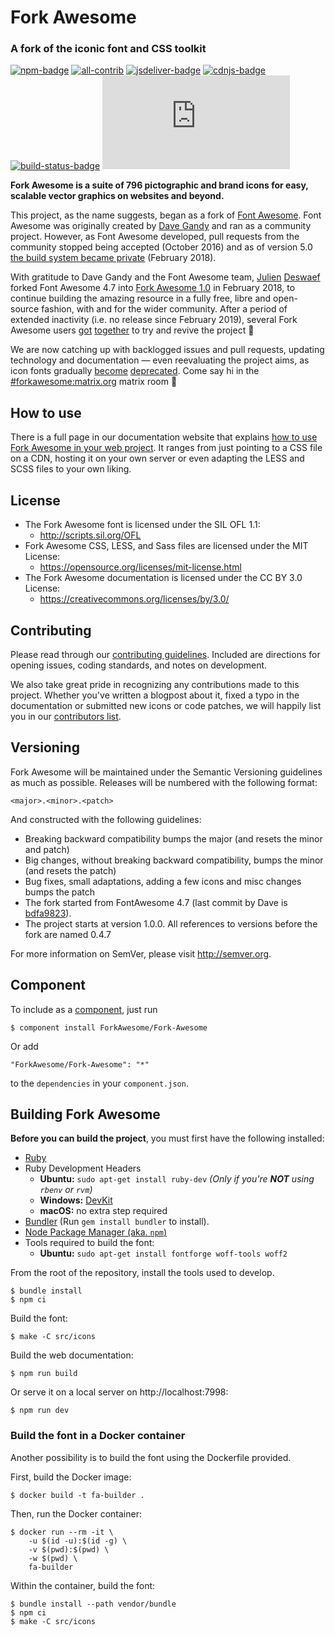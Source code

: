 # Fork Awesome
### A fork of the iconic font and CSS toolkit

[![npm-badge]][npm-link] [![all-contrib]](CONTRIBUTORS.md) [![jsdeliver-badge]][jsdeliver-link] [![cdnjs-badge]][cdnjs-link] [![build-status-badge]][build-status-link] [![matrix-badge]][matrix-link]

**Fork Awesome is a suite of 796 pictographic and brand icons for easy, scalable vector graphics on websites and beyond.**

This project, as the name suggests, began as a fork of [Font Awesome](https://fontawesome.com). Font Awesome was originally created by [Dave Gandy](https://twitter.com/davegandy) and ran as a community project. However, as Font Awesome developed, pull requests from the community stopped being accepted (October 2016) and as of version 5.0 [the build system became private](https://github.com/FortAwesome/Font-Awesome/issues/12199#issuecomment-362919956) (February 2018).

With gratitude to Dave Gandy and the Font Awesome team, [Julien](https://github.com/xuv) [Deswaef](https://merveilles.town/@xuv) forked Font Awesome 4.7 into [Fork Awesome 1.0](https://github.com/ForkAwesome/Fork-Awesome/releases/tag/1.0.0) in February 2018, to continue building the amazing resource in a fully free, libre and open-source fashion, with and for the wider community. After a period of extended inactivity (i.e. no release since February 2019), several Fork Awesome users [got](https://github.com/ForkAwesome/Fork-Awesome/issues/292) [together](https://github.com/ForkAwesome/Fork-Awesome/issues/235) to try and revive the project 🌱

We are now catching up with backlogged issues and pull requests, updating technology and documentation — even reevaluating the project aims, as icon fonts gradually [become](https://www.irigoyen.dev/blog/2021/02/17/stop-using-icon-fonts/) [deprecated](https://cloudfour.com/thinks/seriously-dont-use-icon-fonts/). Come say hi in the [#forkawesome:matrix.org](https://matrix.to/#/#forkawesome:matrix.org) matrix room 🙂

## How to use
There is a full page in our documentation website that explains [how to use Fork Awesome in your web project](https://forkaweso.me/Fork-Awesome/get-started/). It ranges from just pointing to a CSS file on a CDN, hosting it on your own server or even adapting the LESS and SCSS files to your own liking.

## License
- The Fork Awesome font is licensed under the SIL OFL 1.1:
  - http://scripts.sil.org/OFL
- Fork Awesome CSS, LESS, and Sass files are licensed under the MIT License:
  - https://opensource.org/licenses/mit-license.html
- The Fork Awesome documentation is licensed under the CC BY 3.0 License:
  - https://creativecommons.org/licenses/by/3.0/

## Contributing

Please read through our [contributing guidelines](https://github.com/ForkAwesome/Fork-Awesome/blob/master/CONTRIBUTING.md).
Included are directions for opening issues, coding standards, and notes on development.

We also take great pride in recognizing any contributions made to this project. Whether you've written a blogpost about it, fixed a typo in the documentation or submitted new icons or code patches, we will happily list you in our [contributors list](CONTRIBUTORS.md).

## Versioning

Fork Awesome will be maintained under the Semantic Versioning guidelines as much as possible. Releases will be numbered
with the following format:

`<major>.<minor>.<patch>`

And constructed with the following guidelines:

* Breaking backward compatibility bumps the major (and resets the minor and patch)
* Big changes, without breaking backward compatibility, bumps the minor (and resets the patch)
* Bug fixes, small adaptations, adding a few icons and misc changes bumps the patch
* The fork started from FontAwesome 4.7 (last commit by Dave is [bdfa9823](https://github.com/ForkAwesome/Fork-Awesome/commits/master?after=b0bc8f6fb74e05c987ef7ce1525cd3ab8390a1c3+69)).
* The project starts at version 1.0.0. All references to versions before the fork are named 0.4.7

For more information on SemVer, please visit http://semver.org.

## Component
To include as a [component](https://github.com/componentjs/component), just run

    $ component install ForkAwesome/Fork-Awesome

Or add

    "ForkAwesome/Fork-Awesome": "*"

to the `dependencies` in your `component.json`.

## Building Fork Awesome

**Before you can build the project**, you must first have the following installed:

- [Ruby](https://www.ruby-lang.org/en/)
- Ruby Development Headers
  - **Ubuntu:** `sudo apt-get install ruby-dev` *(Only if you're __NOT__ using `rbenv` or `rvm`)*
  - **Windows:** [DevKit](http://rubyinstaller.org/)
  - **macOS:** no extra step required
- [Bundler](http://bundler.io/) (Run `gem install bundler` to install).
- [Node Package Manager (aka. `npm`)](https://docs.npmjs.com/getting-started/installing-node)
- Tools required to build the font:
  - **Ubuntu:** `sudo apt-get install fontforge woff-tools woff2`

From the root of the repository, install the tools used to develop.

    $ bundle install
    $ npm ci

Build the font:

    $ make -C src/icons

Build the web documentation:

    $ npm run build

Or serve it on a local server on http://localhost:7998:

    $ npm run dev

### Build the font in a Docker container

Another possibility is to build the font using the Dockerfile provided.

First, build the Docker image:

    $ docker build -t fa-builder .

Then, run the Docker container:

    $ docker run --rm -it \
        -u $(id -u):$(id -g) \
        -v $(pwd):$(pwd) \
        -w $(pwd) \
        fa-builder

Within the container, build the font:

    $ bundle install --path vendor/bundle
    $ npm ci
    $ make -C src/icons

<!--- reference links for badges -->
[all-contrib]: https://img.shields.io/badge/all_contributors-128-orange.svg "All Contributors badge"
[build-status-badge]: https://travis-ci.org/ForkAwesome/Fork-Awesome.svg?branch=master "Build status badge"
[build-status-link]: https://travis-ci.org/ForkAwesome/Fork-Awesome
[cdnjs-badge]: https://img.shields.io/cdnjs/v/fork-awesome.svg "CDNJS badge"
[cdnjs-link]: https://cdnjs.com/libraries/fork-awesome
[jsdeliver-badge]: https://img.shields.io/jsdelivr/npm/hm/fork-awesome "JSDeliver badge"
[jsdeliver-link]: https://www.jsdelivr.com/package/npm/fork-awesome
[npm-badge]: https://img.shields.io/npm/v/fork-awesome.svg?colorB=CB3837 "NPM badge"
[npm-link]: https://www.npmjs.com/package/fork-awesome
[matrix-badge]: https://img.shields.io/matrix/forkawesome:matrix.org?label=%23forkawesome%3Amatrix.org "chat (matrix) badge"
[matrix-link]: https://matrix.to/#/#forkawesome:matrix.org

